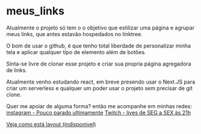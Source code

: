 # meus_links
Atualmente o projeto só tem o o objetivo que estilizar uma página e agrupar meus links, que antes estavão hospedados no linktree.

O bom de usar o github, é que tenho total liberdade de personalizar minha tela e aplicar qualquer tipo de elemento além de botões.

Sinta-se livre de clonar esse projeto e criar sua propria página agregadora de links.

Atualmente venho estudando react, em breve presendo usar o Next.JS para criar um serverless e qualquer um poder usar o projeto sem precisar de git clone.
 
Quer me apoiar de alguma forma? então me acompanhe em minhas redes:
[instagram - Pouco parado ultimamente](https://www.instagram.com/fcsneto/)
[Twitch - lives de SEG a SEX às 21h](https://www.twitch.tv/fcsneto)

[Veja como está layout (indisponivel)]()